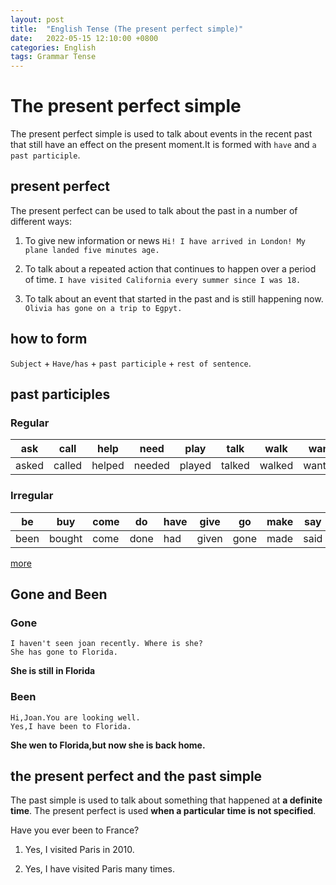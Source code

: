 ```yaml
---
layout: post
title:  "English Tense (The present perfect simple)"
date:   2022-05-15 12:10:00 +0800
categories: English
tags: Grammar Tense
---
```


# The present perfect simple

The present perfect simple is used to talk about events in the recent past that still have an effect on the present moment.It is formed with `have` and `a past participle`.

## present perfect

The present perfect can be used to talk about the past in a number of different ways:

1. To give new information or news `Hi! I have arrived in London! My plane landed five minutes age.`

2. To talk about a repeated action that continues to happen over a period of time. `I have visited California every summer since I was 18.`

3. To talk about an event that started in the past and is still happening now. `Olivia has gone on a trip to Egpyt.`

## how to form

`Subject` + `Have/has` + `past participle` + `rest of sentence`.

## past participles

### Regular

|ask|call|help|need|play|talk|walk|want|watch|work|
|---|---|---|---|---|---|---|---|---|---|
|asked|called|helped|needed|played|talked|walked|wanted|watched|worked|

### Irregular

|be|buy|come|do|have|give|go|make|say|see|
|---|---|---|---|---|---|---|---|---|---|
|been|bought|come|done|had|given|gone|made|said|seen|

[more](https://baike.baidu.com/item/%E4%B8%8D%E8%A7%84%E5%88%99%E5%8A%A8%E8%AF%8D/4852767)

## Gone and Been

### Gone
```
I haven't seen joan recently. Where is she?
She has gone to Florida.
```
**She is still in Florida**

### Been
```
Hi,Joan.You are looking well.
Yes,I have been to Florida.
```
**She wen to Florida,but now she is back home.**

## the present perfect and the past simple

The past simple is used to talk about something that happened at **a definite time**. The present perfect is used **when a particular time is not specified**.

Have you ever been to France?

1. Yes, I visited Paris in 2010.

2. Yes, I have visited Paris many times.

